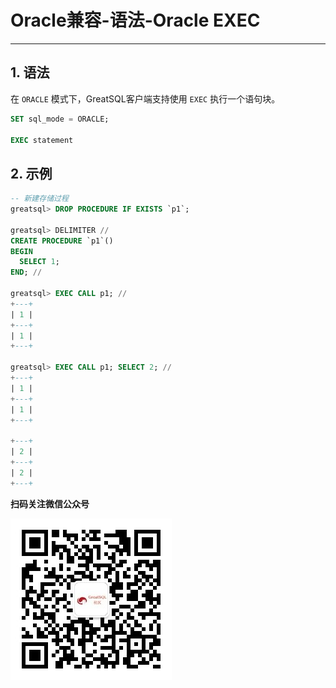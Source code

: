 # Oracle兼容-语法-Oracle EXEC
---


## 1. 语法

在 `ORACLE` 模式下，GreatSQL客户端支持使用 `EXEC` 执行一个语句块。 

```sql
SET sql_mode = ORACLE;

EXEC statement
```

## 2. 示例

```sql
-- 新建存储过程
greatsql> DROP PROCEDURE IF EXISTS `p1`;

greatsql> DELIMITER //
CREATE PROCEDURE `p1`()
BEGIN
  SELECT 1;
END; //

greatsql> EXEC CALL p1; //
+---+
| 1 |
+---+
| 1 |
+---+

greatsql> EXEC CALL p1; SELECT 2; //
+---+
| 1 |
+---+
| 1 |
+---+

+---+
| 2 |
+---+
| 2 |
+---+
```




**扫码关注微信公众号**

![greatsql-wx](../../greatsql-wx.jpg)
